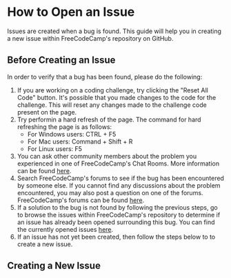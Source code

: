 # How to Open an Issue

Issues are created when a bug is found. This guide will help you in creating a new issue within FreeCodeCamp's repository on GitHub.

## Before Creating an Issue

In order to verify that a bug has been found, please do the following:

1. If you are working on a coding challenge, try clicking the "Reset All Code" button. It's possible that you made changes to the code for the challenge. This will reset any changes made to the challenge code present on the page.
2. Try performin a hard refresh of the page. The command for hard refreshing the page is as follows:
   - For Windows users: CTRL + F5
   - For Mac users: Command + Shift + R
   - For Linux users: F5
3. You can ask other community members about the problem you experienced in one of FreeCodeCamp's Chat Rooms. More information can be found [here](https://forum.freecodecamp.org/t/how-to-get-help-on-gitter/19130).
4. Search FreeCodeCamp's forums to see if the bug has been encountered by someone else. If you cannot find any discussions about the problem encountered, you may also post a question on one of the forums. FreeCodeCamp's forums can be found [here](https://forum.freecodecamp.org/).
5. If a solution to the bug is not found by following the previous steps, go to browse the issues within FreeCodeCamp's repository to determine if an issue has already been opened surrounding this bug. You can find the currently opened issues [here](https://github.com/freeCodeCamp/freeCodeCamp/issues).
6. If an issue has not yet been created, then follow the steps below to to create a new issue.

## Creating a New Issue
